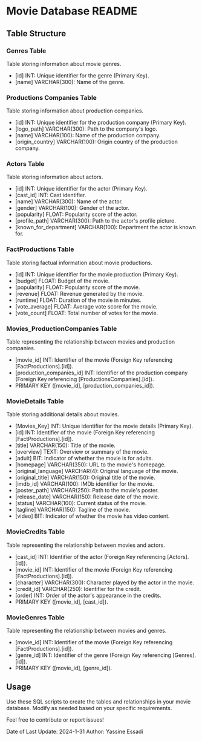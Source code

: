 # Movie Database README

## Table Structure

### Genres Table

Table storing information about movie genres.

- [id] INT: Unique identifier for the genre (Primary Key).
- [name] VARCHAR(300): Name of the genre.

### Productions Companies Table

Table storing information about production companies.

- [id] INT: Unique identifier for the production company (Primary Key).
- [logo_path] VARCHAR(300): Path to the company's logo.
- [name] VARCHAR(100): Name of the production company.
- [origin_country] VARCHAR(100): Origin country of the production company.

### Actors Table

Table storing information about actors.

- [id] INT: Unique identifier for the actor (Primary Key).
- [cast_id] INT: Cast identifier.
- [name] VARCHAR(300): Name of the actor.
- [gender] VARCHAR(100): Gender of the actor.
- [popularity] FLOAT: Popularity score of the actor.
- [profile_path] VARCHAR(300): Path to the actor's profile picture.
- [known_for_department] VARCHAR(100): Department the actor is known for.

### FactProductions Table

Table storing factual information about movie productions.

- [id] INT: Unique identifier for the movie production (Primary Key).
- [budget] FLOAT: Budget of the movie.
- [popularity] FLOAT: Popularity score of the movie.
- [revenue] FLOAT: Revenue generated by the movie.
- [runtime] FLOAT: Duration of the movie in minutes.
- [vote_average] FLOAT: Average vote score for the movie.
- [vote_count] FLOAT: Total number of votes for the movie.

### Movies_ProductionCompanies Table

Table representing the relationship between movies and production companies.

- [movie_id] INT: Identifier of the movie (Foreign Key referencing [FactProductions].[id]).
- [production_companies_id] INT: Identifier of the production company (Foreign Key referencing [ProductionsCompanies].[id]).
- PRIMARY KEY ([movie_id], [production_companies_id]).

### MovieDetails Table

Table storing additional details about movies.

- [Movies_Key] INT: Unique identifier for the movie details (Primary Key).
- [id] INT: Identifier of the movie (Foreign Key referencing [FactProductions].[id]).
- [title] VARCHAR(150): Title of the movie.
- [overview] TEXT: Overview or summary of the movie.
- [adult] BIT: Indicator of whether the movie is for adults.
- [homepage] VARCHAR(350): URL to the movie's homepage.
- [original_language] VARCHAR(4): Original language of the movie.
- [original_title] VARCHAR(150): Original title of the movie.
- [imdb_id] VARCHAR(100): IMDb identifier for the movie.
- [poster_path] VARCHAR(250): Path to the movie's poster.
- [release_date] VARCHAR(150): Release date of the movie.
- [status] VARCHAR(100): Current status of the movie.
- [tagline] VARCHAR(150): Tagline of the movie.
- [video] BIT: Indicator of whether the movie has video content.

### MovieCredits Table

Table representing the relationship between movies and actors.

- [cast_id] INT: Identifier of the actor (Foreign Key referencing [Actors].[id]).
- [movie_id] INT: Identifier of the movie (Foreign Key referencing [FactProductions].[id]).
- [character] VARCHAR(300): Character played by the actor in the movie.
- [credit_id] VARCHAR(250): Identifier for the credit.
- [order] INT: Order of the actor's appearance in the credits.
- PRIMARY KEY ([movie_id], [cast_id]).

### MovieGenres Table

Table representing the relationship between movies and genres.

- [movie_id] INT: Identifier of the movie (Foreign Key referencing [FactProductions].[id]).
- [genre_id] INT: Identifier of the genre (Foreign Key referencing [Genres].[id]).
- PRIMARY KEY ([movie_id], [genre_id]).

## Usage

Use these SQL scripts to create the tables and relationships in your movie database. Modify as needed based on your specific requirements.

Feel free to contribute or report issues!

Date of Last Update: 2024-1-31
Author: Yassine Essadi
